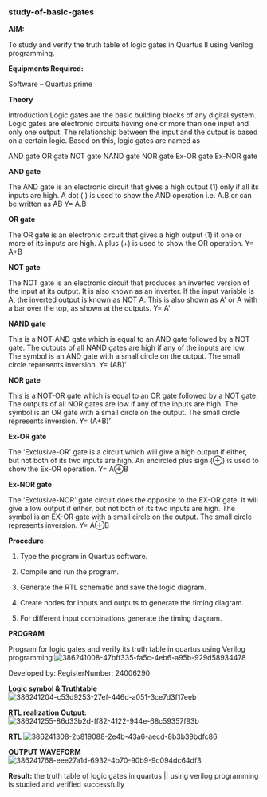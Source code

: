 ### study-of-basic-gates

**AIM:** 

To study and verify the truth table of logic gates in Quartus II using Verilog programming.

**Equipments Required:**

Software – Quartus prime 

**Theory**

Introduction Logic gates are the basic building blocks of any digital system. Logic gates are electronic circuits having one or more than one input and only one output. The relationship between the input and the output is based on a certain logic. Based on this, logic gates are named as

AND gate OR gate NOT gate NAND gate NOR gate Ex-OR gate Ex-NOR gate

**AND gate**

The AND gate is an electronic circuit that gives a high output (1) only if all its inputs are high. A dot (.) is used to show the AND operation i.e. A.B or can be written as AB
Y= A.B

**OR gate** 

The OR gate is an electronic circuit that gives a high output (1) if one or more of its inputs are high. A plus (+) is used to show the OR operation.
Y= A+B

**NOT gate**

The NOT gate is an electronic circuit that produces an inverted version of the input at its output. It is also known as an inverter. If the input variable is A, the inverted output is known as NOT A. This is also shown as A' or A with a bar over the top, as shown at the outputs.
Y= A'

**NAND gate**

This is a NOT-AND gate which is equal to an AND gate followed by a NOT gate. The outputs of all NAND gates are high if any of the inputs are low. The symbol is an AND gate with a small circle on the output. The small circle represents inversion.
Y= (AB)’

**NOR gate**

This is a NOT-OR gate which is equal to an OR gate followed by a NOT gate. The outputs of all NOR gates are low if any of the inputs are high. The symbol is an OR gate with a small circle on the output. The small circle represents inversion.
Y= (A+B)’

**Ex-OR gate**

The 'Exclusive-OR' gate is a circuit which will give a high output if either, but not both of its two inputs are high. An encircled plus sign (⊕) is used to show the Ex-OR operation.
Y= A⊕B

**Ex-NOR gate**

The 'Exclusive-NOR' gate circuit does the opposite to the EX-OR gate. It will give a low output if either, but not both of its two inputs are high. The symbol is an EX-OR gate with a small circle on the output. The small circle represents inversion.
Y= A⊕B

**Procedure** 

1.	Type the program in Quartus software.

2.	Compile and run the program.

3.	Generate the RTL schematic and save the logic diagram.

4.	Create nodes for inputs and outputs to generate the timing diagram.

5.	For different input combinations generate the timing diagram.


**PROGRAM**

Program for logic gates and verify its truth table in quartus using Verilog programming
![386241008-47bff335-fa5c-4eb6-a95b-929d58934478](https://github.com/user-attachments/assets/b079c293-adb5-4fa0-a6e1-2129d762f7c9)

 Developed by: RegisterNumber: 24006290
 
**Logic symbol & Truthtable**
![386241204-c53d9253-27ef-446d-a051-3ce7d3f17eeb](https://github.com/user-attachments/assets/8c962ac4-fa4d-496d-b45d-184ba189f49f)

**RTL realization Output:** 
![386241255-86d33b2d-ff82-4122-944e-68c59357f93b](https://github.com/user-attachments/assets/68c8010c-0a85-4f9f-821b-ddeb56565077)

**RTL**
![386241308-2b819088-2e4b-43a6-aecd-8b3b39bdfc86](https://github.com/user-attachments/assets/7fe89650-e86b-468f-b44d-986586739ebd)

**OUTPUT WAVEFORM**
![386241768-eee27a1d-6932-4b70-90b9-9c094dc64df3](https://github.com/user-attachments/assets/ab6c0e22-be21-4090-a857-b6c7be15da33)

**Result:**
the truth table of logic gates in quartus || using verilog programming is studied and verified successfully

